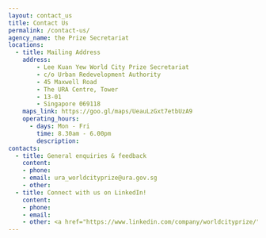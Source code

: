 ```yaml
---
layout: contact_us
title: Contact Us
permalink: /contact-us/
agency_name: the Prize Secretariat
locations:
  - title: Mailing Address
    address:
        - Lee Kuan Yew World City Prize Secretariat
        - c/o Urban Redevelopment Authority
        - 45 Maxwell Road
        - The URA Centre, Tower
        - 13-01
        - Singapore 069118
    maps_link: https://goo.gl/maps/UeauLzGxt7etbUzA9
    operating_hours:
      - days: Mon - Fri
        time: 8.30am - 6.00pm
        description: 
contacts:
  - title: General enquiries & feedback
    content:
    - phone:  
    - email: ura_worldcityprize@ura.gov.sg
    - other: 
  - title: Connect with us on LinkedIn!
    content:
    - phone: 
    - email: 
    - other: <a href="https://www.linkedin.com/company/worldcityprize/"><u>LinkedIn</u></a>
---
```

